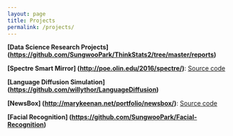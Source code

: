 ```yaml
---
layout: page
title: Projects
permalink: /projects/
---
```


**[Data Science Research Projects] (https://github.com/SungwooPark/ThinkStats2/tree/master/reports)**

**[Spectre Smart Mirror] (http://poe.olin.edu/2016/spectre/)**: [Source code](https://github.com/SungwooPark/Spectre)

**[Language Diffusion Simulation] (https://github.com/willythor/LanguageDiffusion)**

**[NewsBox] (http://marykeenan.net/portfolio/newsbox/)**: [Source code](https://github.com/SungwooPark/NewsBox)

**[Facial Recognition] (https://github.com/SungwooPark/Facial-Recognition)**
